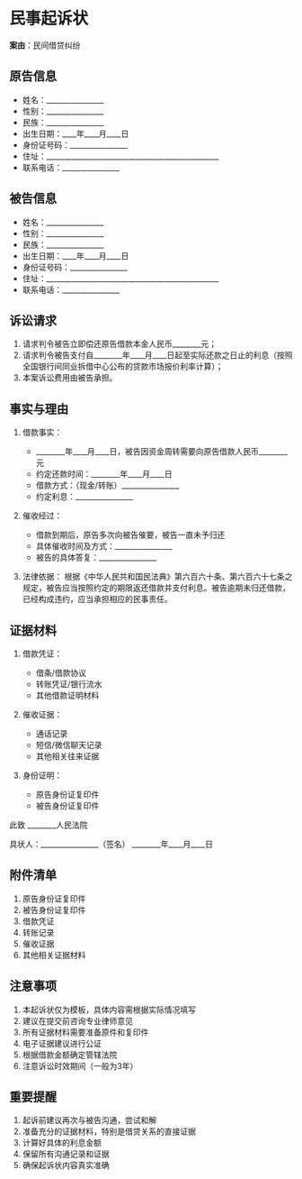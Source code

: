 # 民事起诉状

**案由**：民间借贷纠纷

## 原告信息
- 姓名：________________
- 性别：________________
- 民族：________________
- 出生日期：____年____月____日
- 身份证号码：________________
- 住址：________________________________________________
- 联系电话：________________

## 被告信息
- 姓名：________________
- 性别：________________
- 民族：________________
- 出生日期：____年____月____日
- 身份证号码：________________
- 住址：________________________________________________
- 联系电话：________________

## 诉讼请求
1. 请求判令被告立即偿还原告借款本金人民币________元；
2. 请求判令被告支付自________年____月____日起至实际还款之日止的利息（按照全国银行间同业拆借中心公布的贷款市场报价利率计算）；
3. 本案诉讼费用由被告承担。

## 事实与理由
1. 借款事实：
   - ________年____月____日，被告因资金周转需要向原告借款人民币________元
   - 约定还款时间：________年____月____日
   - 借款方式：（现金/转账）________________
   - 约定利息：________________

2. 催收经过：
   - 借款到期后，原告多次向被告催要，被告一直未予归还
   - 具体催收时间及方式：________________
   - 被告的具体答复：________________

3. 法律依据：
   根据《中华人民共和国民法典》第六百六十条、第六百六十七条之规定，被告应当按照约定的期限返还借款并支付利息。被告逾期未归还借款，已经构成违约，应当承担相应的民事责任。

## 证据材料
1. 借款凭证：
   - 借条/借款协议
   - 转账凭证/银行流水
   - 其他借款证明材料

2. 催收证据：
   - 通话记录
   - 短信/微信聊天记录
   - 其他相关往来证据

3. 身份证明：
   - 原告身份证复印件
   - 被告身份证复印件

此致
________人民法院

具状人：________________（签名）
________年____月____日

## 附件清单
1. 原告身份证复印件
2. 被告身份证复印件
3. 借款凭证
4. 转账记录
5. 催收证据
6. 其他相关证据材料

## 注意事项
1. 本起诉状仅为模板，具体内容需根据实际情况填写
2. 建议在提交前咨询专业律师意见
3. 所有证据材料需要准备原件和复印件
4. 电子证据建议进行公证
5. 根据借款金额确定管辖法院
6. 注意诉讼时效期间（一般为3年）

## 重要提醒
1. 起诉前建议再次与被告沟通，尝试和解
2. 准备充分的证据材料，特别是借贷关系的直接证据
3. 计算好具体的利息金额
4. 保留所有沟通记录和证据
5. 确保起诉状内容真实准确
